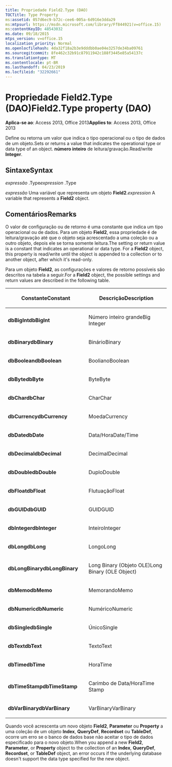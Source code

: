 ```yaml
---
title: Propriedade Field2.Type (DAO)
TOCTitle: Type Property
ms:assetid: 057d6ec9-b72c-cee6-005a-6d916e3dda29
ms:mtpsurl: https://msdn.microsoft.com/library/Ff844921(v=office.15)
ms:contentKeyID: 48543032
ms.date: 09/18/2015
mtps_version: v=office.15
localization_priority: Normal
ms.openlocfilehash: 4da32f18a2b3e9dddbb0ae04e3257de34ba09761
ms.sourcegitcommit: 8fe462c32b91c87911942c188f3445e85a54137c
ms.translationtype: MT
ms.contentlocale: pt-BR
ms.lasthandoff: 04/23/2019
ms.locfileid: "32292661"
---
```

# <a name="field2type-property-dao"></a><span data-ttu-id="499ac-102">Propriedade Field2.Type (DAO)</span><span class="sxs-lookup"><span data-stu-id="499ac-102">Field2.Type property (DAO)</span></span>


<span data-ttu-id="499ac-103">**Aplica-se ao**: Access 2013, Office 2013</span><span class="sxs-lookup"><span data-stu-id="499ac-103">**Applies to**: Access 2013, Office 2013</span></span>

<span data-ttu-id="499ac-104">Define ou retorna um valor que indica o tipo operacional ou o tipo de dados de um objeto.</span><span class="sxs-lookup"><span data-stu-id="499ac-104">Sets or returns a value that indicates the operational type or data type of an object.</span></span> <span data-ttu-id="499ac-105">**número inteiro** de leitura/gravação.</span><span class="sxs-lookup"><span data-stu-id="499ac-105">Read/write **Integer**.</span></span>

## <a name="syntax"></a><span data-ttu-id="499ac-106">Sintaxe</span><span class="sxs-lookup"><span data-stu-id="499ac-106">Syntax</span></span>

<span data-ttu-id="499ac-107">*expressão* .Type</span><span class="sxs-lookup"><span data-stu-id="499ac-107">*expression* .Type</span></span>

<span data-ttu-id="499ac-108">*expressão* Uma variável que representa um objeto **Field2**.</span><span class="sxs-lookup"><span data-stu-id="499ac-108">*expression* A variable that represents a **Field2** object.</span></span>

## <a name="remarks"></a><span data-ttu-id="499ac-109">Comentários</span><span class="sxs-lookup"><span data-stu-id="499ac-109">Remarks</span></span>

<span data-ttu-id="499ac-p102">O valor de configuração ou de retorno é uma constante que indica um tipo operacional ou de dados. Para um objeto **Field2**, essa propriedade é de leitura/gravação até que o objeto seja acrescentado a uma coleção ou a outro objeto, depois ele se torna somente leitura.</span><span class="sxs-lookup"><span data-stu-id="499ac-p102">The setting or return value is a constant that indicates an operational or data type. For a **Field2** object, this property is read/write until the object is appended to a collection or to another object, after which it's read-only.</span></span>

<span data-ttu-id="499ac-112">Para um objeto **Field2**, as configurações e valores de retorno possíveis são descritos na tabela a seguir.</span><span class="sxs-lookup"><span data-stu-id="499ac-112">For a **Field2** object, the possible settings and return values are described in the following table.</span></span>

<table>
<colgroup>
<col style="width: 50%" />
<col style="width: 50%" />
</colgroup>
<thead>
<tr class="header">
<th><p><span data-ttu-id="499ac-113">Constante</span><span class="sxs-lookup"><span data-stu-id="499ac-113">Constant</span></span></p></th>
<th><p><span data-ttu-id="499ac-114">Descrição</span><span class="sxs-lookup"><span data-stu-id="499ac-114">Description</span></span></p></th>
</tr>
</thead>
<tbody>
<tr class="odd">
<td><p><span data-ttu-id="499ac-115"><strong>dbBigInt</strong></span><span class="sxs-lookup"><span data-stu-id="499ac-115"><strong>dbBigInt</strong></span></span></p></td>
<td><p><span data-ttu-id="499ac-116">Número inteiro grande</span><span class="sxs-lookup"><span data-stu-id="499ac-116">Big Integer</span></span></p></td>
</tr>
<tr class="even">
<td><p><span data-ttu-id="499ac-117"><strong>dbBinary</strong></span><span class="sxs-lookup"><span data-stu-id="499ac-117"><strong>dbBinary</strong></span></span></p></td>
<td><p><span data-ttu-id="499ac-118">Binário</span><span class="sxs-lookup"><span data-stu-id="499ac-118">Binary</span></span></p></td>
</tr>
<tr class="odd">
<td><p><span data-ttu-id="499ac-119"><strong>dbBoolean</strong></span><span class="sxs-lookup"><span data-stu-id="499ac-119"><strong>dbBoolean</strong></span></span></p></td>
<td><p><span data-ttu-id="499ac-120">Booliano</span><span class="sxs-lookup"><span data-stu-id="499ac-120">Boolean</span></span></p></td>
</tr>
<tr class="even">
<td><p><span data-ttu-id="499ac-121"><strong>dbByte</strong></span><span class="sxs-lookup"><span data-stu-id="499ac-121"><strong>dbByte</strong></span></span></p></td>
<td><p><span data-ttu-id="499ac-122">Byte</span><span class="sxs-lookup"><span data-stu-id="499ac-122">Byte</span></span></p></td>
</tr>
<tr class="odd">
<td><p><span data-ttu-id="499ac-123"><strong>dbChar</strong></span><span class="sxs-lookup"><span data-stu-id="499ac-123"><strong>dbChar</strong></span></span></p></td>
<td><p><span data-ttu-id="499ac-124">Char</span><span class="sxs-lookup"><span data-stu-id="499ac-124">Char</span></span></p></td>
</tr>
<tr class="even">
<td><p><span data-ttu-id="499ac-125"><strong>dbCurrency</strong></span><span class="sxs-lookup"><span data-stu-id="499ac-125"><strong>dbCurrency</strong></span></span></p></td>
<td><p><span data-ttu-id="499ac-126">Moeda</span><span class="sxs-lookup"><span data-stu-id="499ac-126">Currency</span></span></p></td>
</tr>
<tr class="odd">
<td><p><span data-ttu-id="499ac-127"><strong>dbDate</strong></span><span class="sxs-lookup"><span data-stu-id="499ac-127"><strong>dbDate</strong></span></span></p></td>
<td><p><span data-ttu-id="499ac-128">Data/Hora</span><span class="sxs-lookup"><span data-stu-id="499ac-128">Date/Time</span></span></p></td>
</tr>
<tr class="even">
<td><p><span data-ttu-id="499ac-129"><strong>dbDecimal</strong></span><span class="sxs-lookup"><span data-stu-id="499ac-129"><strong>dbDecimal</strong></span></span></p></td>
<td><p><span data-ttu-id="499ac-130">Decimal</span><span class="sxs-lookup"><span data-stu-id="499ac-130">Decimal</span></span></p></td>
</tr>
<tr class="odd">
<td><p><span data-ttu-id="499ac-131"><strong>dbDouble</strong></span><span class="sxs-lookup"><span data-stu-id="499ac-131"><strong>dbDouble</strong></span></span></p></td>
<td><p><span data-ttu-id="499ac-132">Duplo</span><span class="sxs-lookup"><span data-stu-id="499ac-132">Double</span></span></p></td>
</tr>
<tr class="even">
<td><p><span data-ttu-id="499ac-133"><strong>dbFloat</strong></span><span class="sxs-lookup"><span data-stu-id="499ac-133"><strong>dbFloat</strong></span></span></p></td>
<td><p><span data-ttu-id="499ac-134">Flutuação</span><span class="sxs-lookup"><span data-stu-id="499ac-134">Float</span></span></p></td>
</tr>
<tr class="odd">
<td><p><span data-ttu-id="499ac-135"><strong>dbGUID</strong></span><span class="sxs-lookup"><span data-stu-id="499ac-135"><strong>dbGUID</strong></span></span></p></td>
<td><p><span data-ttu-id="499ac-136">GUID</span><span class="sxs-lookup"><span data-stu-id="499ac-136">GUID</span></span></p></td>
</tr>
<tr class="even">
<td><p><span data-ttu-id="499ac-137"><strong>dbInteger</strong></span><span class="sxs-lookup"><span data-stu-id="499ac-137"><strong>dbInteger</strong></span></span></p></td>
<td><p><span data-ttu-id="499ac-138">Inteiro</span><span class="sxs-lookup"><span data-stu-id="499ac-138">Integer</span></span></p></td>
</tr>
<tr class="odd">
<td><p><span data-ttu-id="499ac-139"><strong>dbLong</strong></span><span class="sxs-lookup"><span data-stu-id="499ac-139"><strong>dbLong</strong></span></span></p></td>
<td><p><span data-ttu-id="499ac-140">Longo</span><span class="sxs-lookup"><span data-stu-id="499ac-140">Long</span></span></p></td>
</tr>
<tr class="even">
<td><p><span data-ttu-id="499ac-141"><strong>dbLongBinary</strong></span><span class="sxs-lookup"><span data-stu-id="499ac-141"><strong>dbLongBinary</strong></span></span></p></td>
<td><p><span data-ttu-id="499ac-142">Long Binary (Objeto OLE)</span><span class="sxs-lookup"><span data-stu-id="499ac-142">Long Binary (OLE Object)</span></span></p></td>
</tr>
<tr class="odd">
<td><p><span data-ttu-id="499ac-143"><strong>dbMemo</strong></span><span class="sxs-lookup"><span data-stu-id="499ac-143"><strong>dbMemo</strong></span></span></p></td>
<td><p><span data-ttu-id="499ac-144">Memorando</span><span class="sxs-lookup"><span data-stu-id="499ac-144">Memo</span></span></p></td>
</tr>
<tr class="even">
<td><p><span data-ttu-id="499ac-145"><strong>dbNumeric</strong></span><span class="sxs-lookup"><span data-stu-id="499ac-145"><strong>dbNumeric</strong></span></span></p></td>
<td><p><span data-ttu-id="499ac-146">Numérico</span><span class="sxs-lookup"><span data-stu-id="499ac-146">Numeric</span></span></p></td>
</tr>
<tr class="odd">
<td><p><span data-ttu-id="499ac-147"><strong>dbSingle</strong></span><span class="sxs-lookup"><span data-stu-id="499ac-147"><strong>dbSingle</strong></span></span></p></td>
<td><p><span data-ttu-id="499ac-148">Único</span><span class="sxs-lookup"><span data-stu-id="499ac-148">Single</span></span></p></td>
</tr>
<tr class="even">
<td><p><span data-ttu-id="499ac-149"><strong>dbText</strong></span><span class="sxs-lookup"><span data-stu-id="499ac-149"><strong>dbText</strong></span></span></p></td>
<td><p><span data-ttu-id="499ac-150">Texto</span><span class="sxs-lookup"><span data-stu-id="499ac-150">Text</span></span></p></td>
</tr>
<tr class="odd">
<td><p><span data-ttu-id="499ac-151"><strong>dbTime</strong></span><span class="sxs-lookup"><span data-stu-id="499ac-151"><strong>dbTime</strong></span></span></p></td>
<td><p><span data-ttu-id="499ac-152">Hora</span><span class="sxs-lookup"><span data-stu-id="499ac-152">Time</span></span></p></td>
</tr>
<tr class="even">
<td><p><span data-ttu-id="499ac-153"><strong>dbTimeStamp</strong></span><span class="sxs-lookup"><span data-stu-id="499ac-153"><strong>dbTimeStamp</strong></span></span></p></td>
<td><p><span data-ttu-id="499ac-154">Carimbo de Data/Hora</span><span class="sxs-lookup"><span data-stu-id="499ac-154">Time Stamp</span></span></p></td>
</tr>
<tr class="odd">
<td><p><span data-ttu-id="499ac-155"><strong>dbVarBinary</strong></span><span class="sxs-lookup"><span data-stu-id="499ac-155"><strong>dbVarBinary</strong></span></span></p></td>
<td><p><span data-ttu-id="499ac-156">VarBinary</span><span class="sxs-lookup"><span data-stu-id="499ac-156">VarBinary</span></span></p></td>
</tr>
</tbody>
</table>


<span data-ttu-id="499ac-157">Quando você acrescenta um novo objeto **Field2**, **Parameter** ou **Property** a uma coleção de um objeto **Index**, **QueryDef**, **Recordset** ou **TableDef**, ocorre um erro se o banco de dados base não aceitar o tipo de dados especificado para o novo objeto.</span><span class="sxs-lookup"><span data-stu-id="499ac-157">When you append a new **Field2**, **Parameter**, or **Property** object to the collection of an **Index**, **QueryDef**, **Recordset**, or **TableDef** object, an error occurs if the underlying database doesn't support the data type specified for the new object.</span></span>

